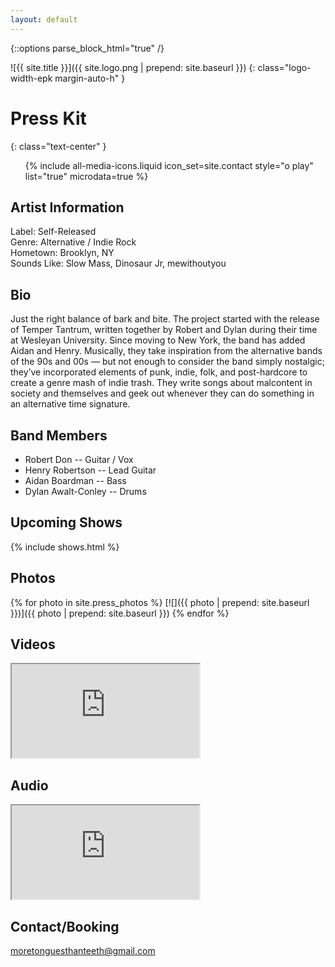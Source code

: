 ```yaml
---
layout: default
---
```


{::options parse_block_html="true" /}

<div class="margin-auto-h padding-l-v padding-m-h text-wrapper">

![{{ site.title }}]({{ site.logo.png | prepend: site.baseurl }})
{: class="logo-width-epk margin-auto-h" }

# Press Kit
{: class="text-center" }

<ul class="full-width flex-row flex-center media-icon-basic media-icon-list font-size-large">
{% include all-media-icons.liquid icon_set=site.contact style="o play" list="true" microdata=true %}
</ul>

## Artist Information

Label: Self-Released  
Genre: Alternative / Indie Rock  
Hometown: Brooklyn, NY  
Sounds Like: Slow Mass, Dinosaur Jr, mewithoutyou  

## Bio

Just the right balance of bark and bite. The project started with the release of Temper Tantrum, written together by Robert and Dylan during their time at Wesleyan University. Since moving to New York, the band has added Aidan and Henry. Musically, they take inspiration from the alternative bands of the 90s and 00s — but not enough to consider the band simply nostalgic; they’ve incorporated elements of punk, indie, folk, and post-hardcore to create a genre mash of indie trash. They write songs about malcontent in society and themselves and geek out whenever they can do something in an alternative time signature.

## Band Members

- Robert Don -- Guitar / Vox
- Henry Robertson -- Lead Guitar
- Aidan Boardman -- Bass
- Dylan Awalt-Conley -- Drums

## Upcoming Shows

{% include shows.html %}

## Photos

<div class="flex-row flex-even">
{% for photo in site.press_photos %}
[![]({{ photo | prepend: site.baseurl }})]({{ photo | prepend: site.baseurl }})
{% endfor %}
</div>

## Videos

<div class="aspect-16-9 expand-children margin-m-b">
<iframe itemprop="url" src="https://www.youtube.com/embed/4Ihh8SwPg80" allowfullscreen data-analytics-category="Video" data-analytics-action="click" data-analytics-label="Watched I Wanna Be a Machine"></iframe>
</div>

## Audio

<iframe class="full-width margin-m-b mq-bandcamp-height" src="https://bandcamp.com/EmbeddedPlayer/album=2871722682/size=large/bgcol=ffffff/linkcol=0687f5/artwork=none/transparent=true/" seamless itemprop="audio" data-analytics-category="Audio" data-analytics-action="click" data-analytics-label="Listened to Temper Tantrum">
<a href="http://moretongues.bandcamp.com/album/temper-tantrum">Temper Tantrum by More Tongues Than Teeth</a>
</iframe>

## Contact/Booking

[moretonguesthanteeth@gmail.com](mailto:moretonguesthanteeth@gmail.com)

</div>
